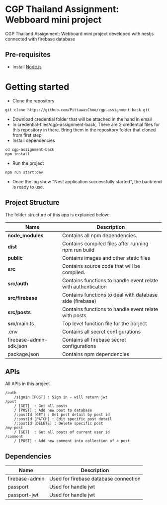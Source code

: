 # CGP Thailand Assignment: Webboard mini project
CGP Thailand Assignment: Webboard mini project developed with nestjs connected with firebase database

## Pre-requisites
- Install [Node.js](https://nodejs.org/en/)

# Getting started
- Clone the repository
```
git clone https://github.com/PittawasChoo/cgp-assignment-back.git
```
- Download credential folder that will be attached in the hand in email 
- In credential-files/cgp-assignment-back, There are 2 credential files for this repository in there. Bring them in the repository folder that cloned from first step
- Install dependencies
```
cd cgp-assignment-back
npm install
```
- Run the project
```
npm run start:dev
```
- Once the log show "Nest application successfully started", the back-end is ready to use.

## Project Structure
The folder structure of this app is explained below:

| Name | Description |
| ------------------------ | --------------------------------------------------------------------------------------------- |
| **node_modules** | Contains all npm dependencies. |
| **dist** | Contains compiled files after running npm run build |
| **public** | Contains images and other static files |
| **src** | Contains source code that will be compiled. |
| **src/auth** | Contains functions to handle event relate with authentication |
| **src/firebase**| Contains functions to deal with database side (firebase) |
| **src/posts**| Contains functions to handle event relate with posts |
| **src**/main.ts | Top level function file for the porject |
| .env | Contains all secret configurations |
| firebase-admin-sdk.json | Contains all firebase secret configurations |
| package.json | Contains npm dependencies |

## APIs
All APIs in this project
```
/auth
    /signin [POST] : Sign in - will return jwt
/post
    / [GET]  : Get all posts
    / [POST] : Add new post to database
    /:postId [GET] : Get post detail by post id
    /:postId [PATCH] : Edit specific post detail
    /:postId [DELETE] : Delete specific post
/my-post
    / [GET]  : Get all posts of current user id
/comment
    / [POST] : Add new comment into collection of a post
```

## Dependencies

| Name | Description |
| ------------------------ | --------------------------------------------------------------------------------------------- |
| firebase-admin | Used for firebase database connection |
| passport | Used for handle jwt |
| passport-jwt | Used for handle jwt |

